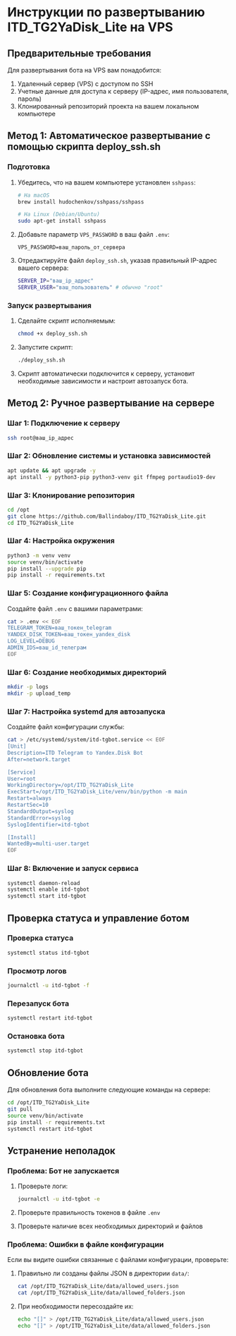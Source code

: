 # Инструкции по развертыванию ITD_TG2YaDisk_Lite на VPS

## Предварительные требования

Для развертывания бота на VPS вам понадобится:
1. Удаленный сервер (VPS) с доступом по SSH
2. Учетные данные для доступа к серверу (IP-адрес, имя пользователя, пароль)
3. Клонированный репозиторий проекта на вашем локальном компьютере

## Метод 1: Автоматическое развертывание с помощью скрипта deploy_ssh.sh

### Подготовка

1. Убедитесь, что на вашем компьютере установлен `sshpass`:
   ```bash
   # На macOS
   brew install hudochenkov/sshpass/sshpass
   
   # На Linux (Debian/Ubuntu)
   sudo apt-get install sshpass
   ```

2. Добавьте параметр `VPS_PASSWORD` в ваш файл `.env`:
   ```
   VPS_PASSWORD=ваш_пароль_от_сервера
   ```

3. Отредактируйте файл `deploy_ssh.sh`, указав правильный IP-адрес вашего сервера:
   ```bash
   SERVER_IP="ваш_ip_адрес"
   SERVER_USER="ваш_пользователь" # обычно "root"
   ```

### Запуск развертывания

1. Сделайте скрипт исполняемым:
   ```bash
   chmod +x deploy_ssh.sh
   ```

2. Запустите скрипт:
   ```bash
   ./deploy_ssh.sh
   ```

3. Скрипт автоматически подключится к серверу, установит необходимые зависимости и настроит автозапуск бота.

## Метод 2: Ручное развертывание на сервере

### Шаг 1: Подключение к серверу

```bash
ssh root@ваш_ip_адрес
```

### Шаг 2: Обновление системы и установка зависимостей

```bash
apt update && apt upgrade -y
apt install -y python3-pip python3-venv git ffmpeg portaudio19-dev
```

### Шаг 3: Клонирование репозитория

```bash
cd /opt
git clone https://github.com/Ballindaboy/ITD_TG2YaDisk_Lite.git
cd ITD_TG2YaDisk_Lite
```

### Шаг 4: Настройка окружения

```bash
python3 -m venv venv
source venv/bin/activate
pip install --upgrade pip
pip install -r requirements.txt
```

### Шаг 5: Создание конфигурационного файла

Создайте файл `.env` с вашими параметрами:

```bash
cat > .env << EOF
TELEGRAM_TOKEN=ваш_токен_telegram
YANDEX_DISK_TOKEN=ваш_токен_yandex_disk
LOG_LEVEL=DEBUG
ADMIN_IDS=ваш_id_телеграм
EOF
```

### Шаг 6: Создание необходимых директорий

```bash
mkdir -p logs
mkdir -p upload_temp
```

### Шаг 7: Настройка systemd для автозапуска

Создайте файл конфигурации службы:

```bash
cat > /etc/systemd/system/itd-tgbot.service << EOF
[Unit]
Description=ITD Telegram to Yandex.Disk Bot
After=network.target

[Service]
User=root
WorkingDirectory=/opt/ITD_TG2YaDisk_Lite
ExecStart=/opt/ITD_TG2YaDisk_Lite/venv/bin/python -m main
Restart=always
RestartSec=10
StandardOutput=syslog
StandardError=syslog
SyslogIdentifier=itd-tgbot

[Install]
WantedBy=multi-user.target
EOF
```

### Шаг 8: Включение и запуск сервиса

```bash
systemctl daemon-reload
systemctl enable itd-tgbot
systemctl start itd-tgbot
```

## Проверка статуса и управление ботом

### Проверка статуса

```bash
systemctl status itd-tgbot
```

### Просмотр логов

```bash
journalctl -u itd-tgbot -f
```

### Перезапуск бота

```bash
systemctl restart itd-tgbot
```

### Остановка бота

```bash
systemctl stop itd-tgbot
```

## Обновление бота

Для обновления бота выполните следующие команды на сервере:

```bash
cd /opt/ITD_TG2YaDisk_Lite
git pull
source venv/bin/activate
pip install -r requirements.txt
systemctl restart itd-tgbot
```

## Устранение неполадок

### Проблема: Бот не запускается

1. Проверьте логи:
   ```bash
   journalctl -u itd-tgbot -e
   ```

2. Проверьте правильность токенов в файле `.env`

3. Проверьте наличие всех необходимых директорий и файлов

### Проблема: Ошибки в файле конфигурации

Если вы видите ошибки связанные с файлами конфигурации, проверьте:

1. Правильно ли созданы файлы JSON в директории `data/`:
   ```bash
   cat /opt/ITD_TG2YaDisk_Lite/data/allowed_users.json
   cat /opt/ITD_TG2YaDisk_Lite/data/allowed_folders.json
   ```

2. При необходимости пересоздайте их:
   ```bash
   echo "[]" > /opt/ITD_TG2YaDisk_Lite/data/allowed_users.json
   echo "[]" > /opt/ITD_TG2YaDisk_Lite/data/allowed_folders.json
   ``` 